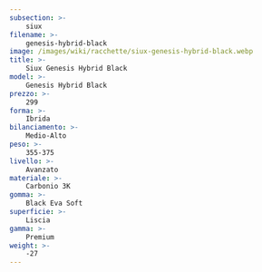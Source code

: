 ```yaml
---
subsection: >-
    siux
filename: >-
    genesis-hybrid-black
image: /images/wiki/racchette/siux-genesis-hybrid-black.webp
title: >-
    Siux Genesis Hybrid Black
model: >-
    Genesis Hybrid Black
prezzo: >-
    299
forma: >-
    Ibrida
bilanciamento: >-
    Medio-Alto
peso: >-
    355-375
livello: >-
    Avanzato
materiale: >-
    Carbonio 3K
gomma: >-
    Black Eva Soft
superficie: >-
    Liscia
gamma: >-
    Premium
weight: >-
    -27
---
```

